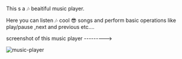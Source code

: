 This s a 🎶 beaitiful music player. 

Here you can listen 🎶  cool 😎 songs and perform basic operations like play/pause ,next and previous etc....

screenshot of this music player --------->

![music-player](https://user-images.githubusercontent.com/78756312/147500366-932e0bb1-ba4b-48b8-a31e-07e0c7f439e5.jpg)

